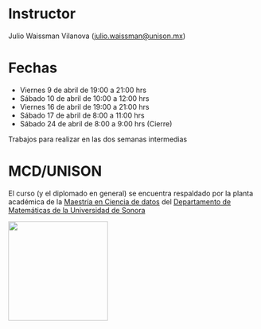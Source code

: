 # Instructor

Julio Waissman Vilanova (julio.waissman@unison.mx)

# Fechas

- Viernes 9 de abril de 19:00 a 21:00 hrs
- Sábado 10 de abril de 10:00 a 12:00 hrs 
- Viernes 16 de abril de 19:00 a 21:00 hrs
- Sábado 17 de abril de 8:00 a 11:00 hrs
- Sábado 24 de abril de 8:00 a 9:00 hrs (Cierre)

Trabajos para realizar en las dos semanas intermedias

# MCD/UNISON

El curso (y el diplomado en general) se encuentra respaldado por la planta académica de la [Maestría en Ciencia de datos](https://mcd.unison.mx) del [Departamento de Matemáticas de la Universidad de Sonora](https://www.mat.uson.mx/web/)

<img src="imagenes/MCDLogo.png" width="200">
